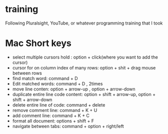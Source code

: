 # training
Following Pluralsight, YouTube, or whatever programming training that I took

# Mac Short keys
* select multiple cursors hold : option + click(where you want to add the cursor)
* cursor for on column index of many rows: option + shit + drag mouse between rows
* find match word: command + D
* Edit matched words: command + D , 2times
* move line conten: option + arrow-up , option + arrow-down
* duplicate entire line code content: option + shift + arrow-up, option + shift + arrow-down 
* delete entire line of code: command + delete
* remove comment line: command + K + U
* add comment line: command + K + C
* format all document: options + shift + F
* navigate between tabs: command + option + right/left